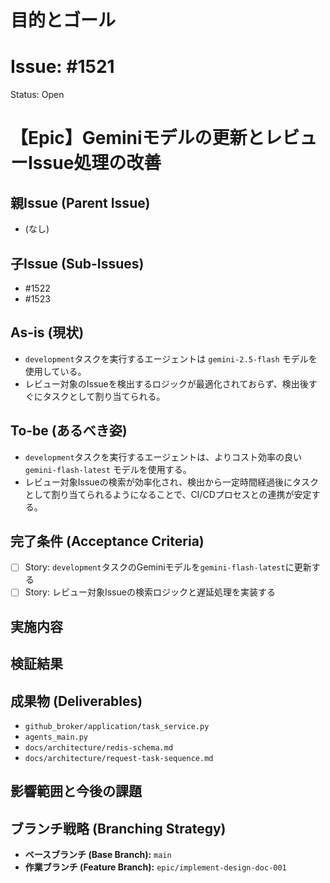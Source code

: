 # 目的とゴール
# Issue: #1521
Status: Open
# 【Epic】Geminiモデルの更新とレビューIssue処理の改善

## 親Issue (Parent Issue)
- (なし)

## 子Issue (Sub-Issues)
- #1522
- #1523

## As-is (現状)
- `development`タスクを実行するエージェントは `gemini-2.5-flash` モデルを使用している。
- レビュー対象のIssueを検出するロジックが最適化されておらず、検出後すぐにタスクとして割り当てられる。

## To-be (あるべき姿)
- `development`タスクを実行するエージェントは、よりコスト効率の良い `gemini-flash-latest` モデルを使用する。
- レビュー対象Issueの検索が効率化され、検出から一定時間経過後にタスクとして割り当てられるようになることで、CI/CDプロセスとの連携が安定する。

## 完了条件 (Acceptance Criteria)
- [ ] Story: `development`タスクのGeminiモデルを`gemini-flash-latest`に更新する
- [ ] Story: レビュー対象Issueの検索ロジックと遅延処理を実装する

## 実施内容

## 検証結果

## 成果物 (Deliverables)
- `github_broker/application/task_service.py`
- `agents_main.py`
- `docs/architecture/redis-schema.md`
- `docs/architecture/request-task-sequence.md`

## 影響範囲と今後の課題

## ブランチ戦略 (Branching Strategy)
- **ベースブランチ (Base Branch):** `main`
- **作業ブランチ (Feature Branch):** `epic/implement-design-doc-001`
